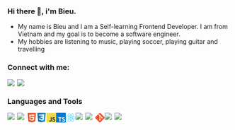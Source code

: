 ### Hi there 👋, i'm Bieu.

- My name is Bieu and I am a Self-learning Frontend Developer. I am from Vietnam and my goal is to become a software engineer.
- My hobbies are listening to music, playing soccer, playing guitar and travelling

### Connect with me:

[<img align="left" width="22px" src="https://img.icons8.com/color/344/linkedin.png"/>][LinkedIn]
[<img align="left" width="22px" src="https://img.icons8.com/fluency/344/gmail-new.png"/>][Gmail]

<br/>

### Languages and Tools

<img align="left" width="22px" src="https://img.icons8.com/color/344/webstorm.png"/>
<img align="left" width="22px" src="https://img.icons8.com/fluency/344/visual-studio-code-2019.png"/>
<img align="left" width="22px"  src="https://raw.githubusercontent.com/izumin5210/emojipack-for-devicon/master/png/html5.png"/>
<img align="left" width="22px" src="https://raw.githubusercontent.com/izumin5210/emojipack-for-devicon/master/png/css3.png"/>
<img align="left" width="22px" src="https://raw.githubusercontent.com/izumin5210/emojipack-for-devicon/master/png/javascript.png"/>
<img align="left" width="22px" src="https://raw.githubusercontent.com/github/explore/80688e429a7d4ef2fca1e82350fe8e3517d3494d/topics/typescript/typescript.png"/>
<img align="left" width="22px" src="https://raw.githubusercontent.com/izumin5210/emojipack-for-devicon/master/png/react.png"/>
<img align="left" width="22px" src="https://img.icons8.com/color/452/redux.png" />
<img align="left" width="22px" src="https://img.icons8.com/color/344/tailwindcss.png"/>
<img align="left" width="22px" src="https://raw.githubusercontent.com/izumin5210/emojipack-for-devicon/master/png/git.png"/>
<img align="left" width="22px" src="https://www.nicepng.com/png/full/52-520535_free-files-github-github-icon-png-white.png"/>
<img align="left" width="22px" src="https://img.icons8.com/color/344/firebase.png"/>

[Gmail]:tbieu.ung@gmail.com
[LinkedIn]: https://www.linkedin.com/in/bieu-ung-trieu-960b87244/

